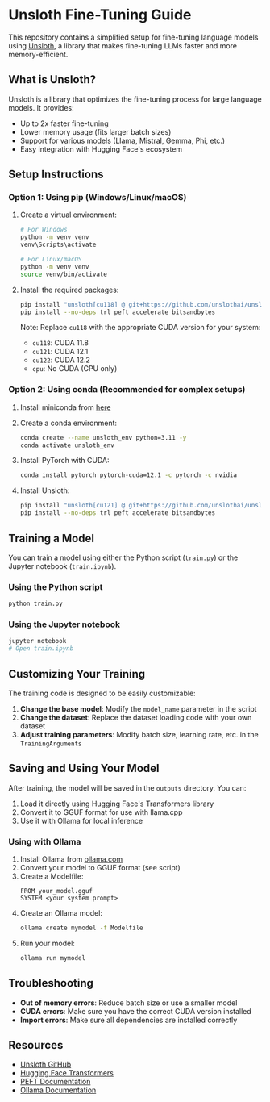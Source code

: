 # Unsloth Fine-Tuning Guide

This repository contains a simplified setup for fine-tuning language models using [Unsloth](https://github.com/unslothai/unsloth), a library that makes fine-tuning LLMs faster and more memory-efficient.

## What is Unsloth?

Unsloth is a library that optimizes the fine-tuning process for large language models. It provides:

- Up to 2x faster fine-tuning
- Lower memory usage (fits larger batch sizes)
- Support for various models (Llama, Mistral, Gemma, Phi, etc.)
- Easy integration with Hugging Face's ecosystem

## Setup Instructions

### Option 1: Using pip (Windows/Linux/macOS)

1. Create a virtual environment:
   ```bash
   # For Windows
   python -m venv venv
   venv\Scripts\activate

   # For Linux/macOS
   python -m venv venv
   source venv/bin/activate
   ```

2. Install the required packages:
   ```bash
   pip install "unsloth[cu118] @ git+https://github.com/unslothai/unsloth.git"
   pip install --no-deps trl peft accelerate bitsandbytes
   ```

   Note: Replace `cu118` with the appropriate CUDA version for your system:
   - `cu118`: CUDA 11.8
   - `cu121`: CUDA 12.1
   - `cu122`: CUDA 12.2
   - `cpu`: No CUDA (CPU only)

### Option 2: Using conda (Recommended for complex setups)

1. Install miniconda from [here](https://docs.conda.io/en/latest/miniconda.html)

2. Create a conda environment:
   ```bash
   conda create --name unsloth_env python=3.11 -y
   conda activate unsloth_env
   ```

3. Install PyTorch with CUDA:
   ```bash
   conda install pytorch pytorch-cuda=12.1 -c pytorch -c nvidia
   ```

4. Install Unsloth:
   ```bash
   pip install "unsloth[cu121] @ git+https://github.com/unslothai/unsloth.git"
   pip install --no-deps trl peft accelerate bitsandbytes
   ```

## Training a Model

You can train a model using either the Python script (`train.py`) or the Jupyter notebook (`train.ipynb`).

### Using the Python script

```bash
python train.py
```

### Using the Jupyter notebook

```bash
jupyter notebook
# Open train.ipynb
```

## Customizing Your Training

The training code is designed to be easily customizable:

1. **Change the base model**: Modify the `model_name` parameter in the script
2. **Change the dataset**: Replace the dataset loading code with your own dataset
3. **Adjust training parameters**: Modify batch size, learning rate, etc. in the `TrainingArguments`

## Saving and Using Your Model

After training, the model will be saved in the `outputs` directory. You can:

1. Load it directly using Hugging Face's Transformers library
2. Convert it to GGUF format for use with llama.cpp
3. Use it with Ollama for local inference

### Using with Ollama

1. Install Ollama from [ollama.com](https://ollama.com)
2. Convert your model to GGUF format (see script)
3. Create a Modelfile:
   ```
   FROM your_model.gguf
   SYSTEM <your system prompt>
   ```
4. Create an Ollama model:
   ```bash
   ollama create mymodel -f Modelfile
   ```
5. Run your model:
   ```bash
   ollama run mymodel
   ```

## Troubleshooting

- **Out of memory errors**: Reduce batch size or use a smaller model
- **CUDA errors**: Make sure you have the correct CUDA version installed
- **Import errors**: Make sure all dependencies are installed correctly

## Resources

- [Unsloth GitHub](https://github.com/unslothai/unsloth)
- [Hugging Face Transformers](https://huggingface.co/docs/transformers/index)
- [PEFT Documentation](https://huggingface.co/docs/peft/index)
- [Ollama Documentation](https://github.com/ollama/ollama)